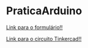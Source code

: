 # PraticaArduino


<html>
      <a href="https://forms.gle/s5oNFVgPbmPGq11W7"><p>Link para o formulário!!</p></a>
      <a href="https://www.tinkercad.com/things/baCWjCg8T4X"><p>Link para o circuito Tinkercad!!</p></a>
      
</html>
